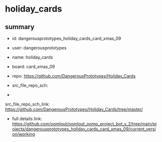 # holiday_cards
 
## summary 
* id: dangerousprototypes_holiday_cards_card_xmas_09
* user: dangerousprototypes
* name: holiday_cards
* board: card_xmas_09
* repo: https://github.com/DangerousPrototypes/Holiday_Cards



* src_file_repo_sch: 
*
 src_file_repo_sch_link: https://github.com/DangerousPrototypes/Holiday_Cards/tree/master/
* full details link: https://github.com/oomlout/oomlout_oomp_project_bot_v_2/tree/main/projects/dangerousprototypes_holiday_cards_card_xmas_09/current_version/working  






